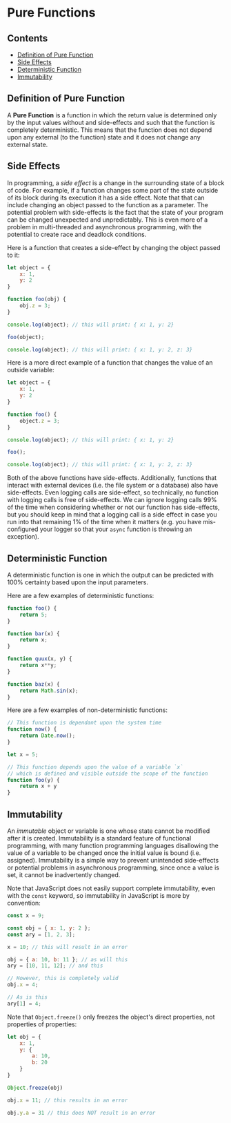 # Pure Functions

## Contents
- [Definition of Pure Function](#section1)
- [Side Effects](#section2)
- [Deterministic Function](#section3)
- [Immutability](#section4)


<div id="section1"/>

## Definition of Pure Function

A **Pure Function** is a function in which the return value is determined only by the input values without and side-effects and such that the function is completely deterministic. This means that the function does not depend upon any external (to the function) state and it does not change any external state.

<div id="section2"/>

## Side Effects

In programming, a *side effect* is a change in the surrounding state of a block of code. For example, if a function changes some part of the state outside of its block during its execution it has a side effect. Note that that can include changing an object passed to the function as a parameter. The potential problem with side-effects is the fact that the state of your program can be changed unexpected and unpredictably. This is even more of a problem in multi-threaded and asynchronous programming, with the potential to create race and deadlock conditions.

Here is a function that creates a side-effect by changing the object passed to it:
```js
let object = {
	x: 1,
	y: 2
}

function foo(obj) {
	obj.z = 3;
}

console.log(object); // this will print: { x: 1, y: 2}

foo(object);

console.log(object); // this will print: { x: 1, y: 2, z: 3}
```

Here is a more direct example of a function that changes the value of an outside variable:
```js
let object = {
	x: 1,
	y: 2
}

function foo() {
	object.z = 3;
}

console.log(object); // this will print: { x: 1, y: 2}

foo();

console.log(object); // this will print: { x: 1, y: 2, z: 3}
```

Both of the above functions have side-effects. Additionally, functions that interact with external devices (i.e. the file system or a database) also have side-effects. Even logging calls are side-effect, so technically, no function with logging calls is free of side-effects. We can ignore logging calls 99% of the time when considering whether or not our function has side-effects, but you should keep in mind that a logging call is a side effect in case you run into that remaining 1% of the time when it matters (e.g. you have mis-configured your logger so that your `async` function is throwing an exception).


<div id="section3"/>

## Deterministic Function

A deterministic function is one in which the output can be predicted with 100% certainty based upon the input parameters.

Here are a few examples of deterministic functions:
```js
function foo() {
    return 5;
}

function bar(x) {
    return x;
}

function quux(x, y) {
    return x**y;
}

function baz(x) {
    return Math.sin(x);
}
```

Here are a few examples of non-deterministic functions:
```js
// This function is dependant upon the system time
function now() {
    return Date.now();
}

let x = 5;

// This function depends upon the value of a variable `x`
// which is defined and visible outside the scope of the function
function foo(y) {
    return x + y
}
```

<div id="section4"/>

## Immutability

An *immutable* object or variable is one whose state cannot be modified after it is created. Immutability is a standard feature of functional programming, with many function programming languages disallowing the value of a variable to be changed once the initial value is bound (i.e. assigned). Immutability is a simple way to prevent unintended side-effects or potential problems in asynchronous programming, since once a value is set, it cannot be inadvertently changed.

Note that JavaScript does not easily support complete immutability, even with the `const` keyword, so immutability in JavaScript is more by convention:
```js
const x = 9;

const obj = { x: 1, y: 2 };
const ary = [1, 2, 3];

x = 10; // this will result in an error

obj = { a: 10, b: 11 }; // as will this
ary = [10, 11, 12]; // and this

// However, this is completely valid
obj.x = 4;

// As is this
ary[1] = 4;
```

Note that `Object.freeze()` only freezes the object's direct properties, not properties of properties:
```js
let obj = {
    x: 1,
    y: {
        a: 10,
        b: 20
    }
}

Object.freeze(obj)

obj.x = 11; // this results in an error

obj.y.a = 31 // this does NOT result in an error
```


